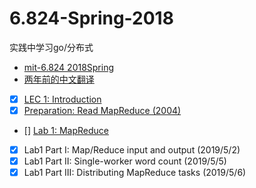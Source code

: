 # 6.824-Spring-2018
实践中学习go/分布式

- [mit-6.824 2018Spring](https://pdos.csail.mit.edu/6.824/schedule.html)
- [两年前的中文翻译](https://github.com/feixiao/Distributed-Systems)
- [x] [LEC 1: Introduction](https://pdos.csail.mit.edu/6.824/notes/l01.txt) 
- [x] [Preparation: Read MapReduce (2004)](http://blog.bizcloudsoft.com/wp-content/uploads/Google-MapReduce%E4%B8%AD%E6%96%87%E7%89%88_1.0.pdf)
- [] [Lab 1: MapReduce](https://pdos.csail.mit.edu/6.824/labs/lab-1.html)
- [x] Lab1 Part I: Map/Reduce input and output (2019/5/2)
- [x] Lab1 Part II: Single-worker word count (2019/5/5)
- [x] Lab1 Part III: Distributing MapReduce tasks (2019/5/6)
